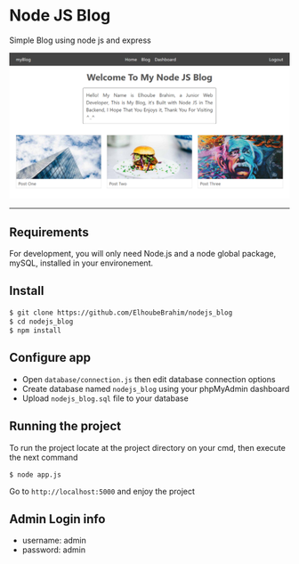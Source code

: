 # Node JS Blog
Simple Blog using node js and express

![screenshot](https://github.com/ElhoubeBrahim/nodejs_blog/blob/master/screenshot.png?raw=true)

---
## Requirements

For development, you will only need Node.js and a node global package, mySQL, installed in your environement.

## Install

    $ git clone https://github.com/ElhoubeBrahim/nodejs_blog
    $ cd nodejs_blog
    $ npm install

## Configure app

- Open `database/connection.js` then edit database connection options
- Create database named `nodejs_blog` using your phpMyAdmin dashboard
- Upload `nodejs_blog.sql` file to your database

## Running the project

To run the project locate at the project directory on your cmd, then execute the next command

    $ node app.js
    
Go to `http://localhost:5000` and enjoy the project

## Admin Login info

- username: admin
- password: admin
